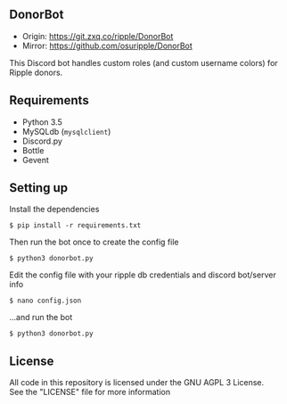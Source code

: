 ## DonorBot

- Origin: https://git.zxq.co/ripple/DonorBot
- Mirror: https://github.com/osuripple/DonorBot

This Discord bot handles custom roles (and custom username colors) for Ripple donors.

## Requirements
- Python 3.5
- MySQLdb (`mysqlclient`)
- Discord.py
- Bottle
- Gevent

## Setting up
Install the dependencies
```
$ pip install -r requirements.txt
```
Then run the bot once to create the config file
```
$ python3 donorbot.py
```
Edit the config file with your ripple db credentials and discord bot/server info
```
$ nano config.json
```
...and run the bot
```
$ python3 donorbot.py
```

## License
All code in this repository is licensed under the GNU AGPL 3 License.  
See the "LICENSE" file for more information